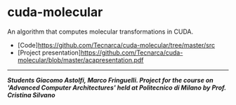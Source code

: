 # cuda-molecular
An algorithm that computes molecular transformations in CUDA.
- [Code]https://github.com/Tecnarca/cuda-molecular/tree/master/src
- [Project presentation]https://github.com/Tecnarca/cuda-molecular/blob/master/acapresentation.pdf
---
***Students Giacomo Astolfi, Marco Fringuelli. Project for the course on 'Advanced Computer Architectures' held at Politecnico di Milano by Prof. Cristina Silvano***
